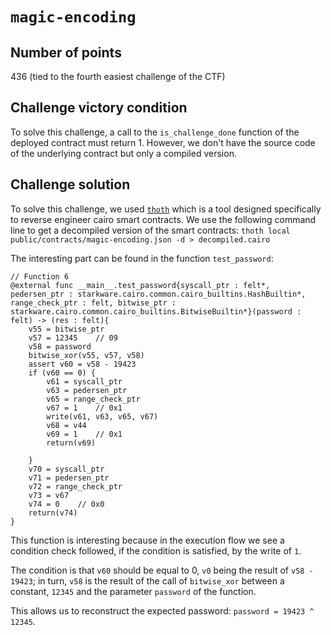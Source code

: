 # `magic-encoding`

## Number of points

436 (tied to the fourth easiest challenge of the CTF)

## Challenge victory condition

To solve this challenge, a call to the `is_challenge_done` function of the deployed contract must return 1. However, we don't have the source code of the underlying contract but only a compiled version.

## Challenge solution

To solve this challenge, we used
[`thoth`](https://github.com/FuzzingLabs/thoth) which is a tool designed
specifically to reverse engineer cairo smart contracts. We use the following
command line to get a decompiled version of the smart contracts:
`thoth local public/contracts/magic-encoding.json -d > decompiled.cairo`

The interesting part can be found in the function `test_password`:
```cairo
// Function 6
@external func __main__.test_password{syscall_ptr : felt*, pedersen_ptr : starkware.cairo.common.cairo_builtins.HashBuiltin*, range_check_ptr : felt, bitwise_ptr : starkware.cairo.common.cairo_builtins.BitwiseBuiltin*}(password : felt) -> (res : felt){
    v55 = bitwise_ptr
    v57 = 12345    // 09
    v58 = password
    bitwise_xor(v55, v57, v58)
    assert v60 = v58 - 19423
    if (v60 == 0) {
        v61 = syscall_ptr
        v63 = pedersen_ptr
        v65 = range_check_ptr
        v67 = 1    // 0x1
        write(v61, v63, v65, v67)
        v68 = v44
        v69 = 1    // 0x1
        return(v69)

    }
    v70 = syscall_ptr
    v71 = pedersen_ptr
    v72 = range_check_ptr
    v73 = v67
    v74 = 0    // 0x0
    return(v74)
}
```

This function is interesting because in the execution flow we see a
condition check followed, if the condition is satisfied, by the write of `1`.

The condition is that `v60` should be equal to 0, `v0` being the result of `v58 - 19423`; in
turn, `v58` is the result of the call of `bitwise_xor` between a constant,
`12345` and the parameter `password` of the function.

This allows us to reconstruct the expected password: `password = 19423 ^
12345`.
